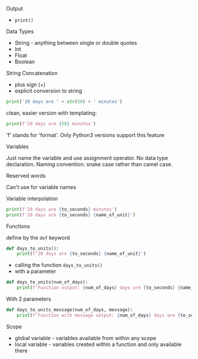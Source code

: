 Output
- `print()`

Data Types
- String - anything between single or double quotes
- Int
- Float
- Boolean

String Concatenation
- plus sign (+)
- explicit conversion to string

```python
print('20 days are ' + str(50) + ' minutes')
```

clean, easier version with templating:

```python
print(f'20 days are {50} minutes')
```

'f' stands for 'format'. Only Python3 versions support this feature

Variables

Just name the variable and use assignment operator. No data type declaration.
Naming convention: snake case rather than camel case.

Reserved words

Can't use for variable names

Variable interpolation

```python
print(f'20 days are {to_seconds} minutes')
print(f'20 days are {to_seconds} {name_of_unit}')
```

Functions

define by the `def` keyword

```python
def days_to_units():
    print(f'20 days are {to_seconds} {name_of_unit}')
```

- calling the function
`days_to_units()
`
- with a parameter

```python
def days_to_units(num_of_days):
    print(f'Function output: {num_of_days} days are {to_seconds} {name_of_unit}')
```

With 2 parameters

```python
def days_to_units_message(num_of_days, message):
    print(f'Function with message output: {num_of_days} days are {to_seconds} {name_of_unit}, {message}')
```

Scope
- global variable - variables available from within any scope
- local variable - variables created within a function and only available there